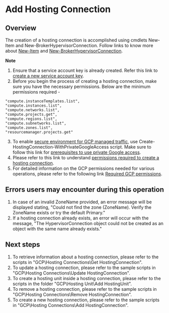 # Add Hosting Connection
## Overview
The creation of a hosting connection is accomplished using cmdlets New-Item and New-BrokerHypervisorConnection.
Follow links to know more about [New-Item](https://developer-docs.citrix.com/en-us/citrix-virtual-apps-desktops-sdk/current-release/HostService/about_HypHostSnapIn.html) and [New-BrokerHypervisorConnection](https://developer-docs.citrix.com/en-us/citrix-virtual-apps-desktops-sdk/current-release/Broker/New-BrokerHypervisorConnection).

**Note**
1.	Ensure that a service account key is already created. Refer this link to [create a new service account key](https://cloud.google.com/iam/docs/keys-create-delete#creating).
2.  Before you begin the process of creating a hosting connection, make sure you have the necessary permissions. Below are the minimum permissions required -
```
"compute.instanceTemplates.list",
"compute.instances.list",
"compute.networks.list",
"compute.projects.get",
"compute.regions.list",
"compute.subnetworks.list",
"compute.zones.list",
"resourcemanager.projects.get"
```
3. To enable [secure environment for GCP managed traffic](https://docs.citrix.com/en-us/citrix-daas/install-configure/connections/connection-gcp#create-a-secure-environment-for-gcp-managed-traffic), use Create-HostingConnection-WithPrivateGoogleAccess script. Make sure to follow this link for [prerequisites to use private Google access](https://docs.citrix.com/en-us/citrix-daas/install-configure/connections/connection-gcp#requirements-to-create-a-secure-environment-for-gcp-managed-traffic).
4. Please refer to this link to understand [permissions required to create a hosting connection](https://docs.citrix.com/en-us/citrix-daas/install-configure/connections/connection-gcp#creating-a-host-connection).
5. For detailed information on the GCP permissions needed for various operations, please refer to the following link	[Required GCP permissions](https://docs.citrix.com/en-us/citrix-daas/install-configure/connections/connection-gcp#required-gcp-permissions).

## Errors users may encounter during this operation
1. In case of an invalid ZoneName provided, an error message will be displayed stating, "Could not find the zone (ZoneName). Verify the ZoneName exists or try the default Primary."
2. If a hosting connection already exists, an error will occur with the message, "The HypervisorConnection object could not be created as an object with the same name already exists."

## Next steps
1. To retrieve information about a hosting connection, please refer to the scripts in "GCP\Hosting Connections\Get HostingConnection".
2. To update a hosting connection, please refer to the sample scripts in "GCP\Hosting Connections\Update HostingConnection".
3. To create a hosting unit inside a hosting connection, please refer to the scripts in the folder "GCP\Hosting Unit\Add HostingUnit".
4. To remove a hosting connection, please refer to the sample scripts in "GCP\Hosting Connections\Remove HostingConnection".
5. To create a new hosting connection, please refer to the sample scripts in "GCP\Hosting Connections\Add HostingConnection".